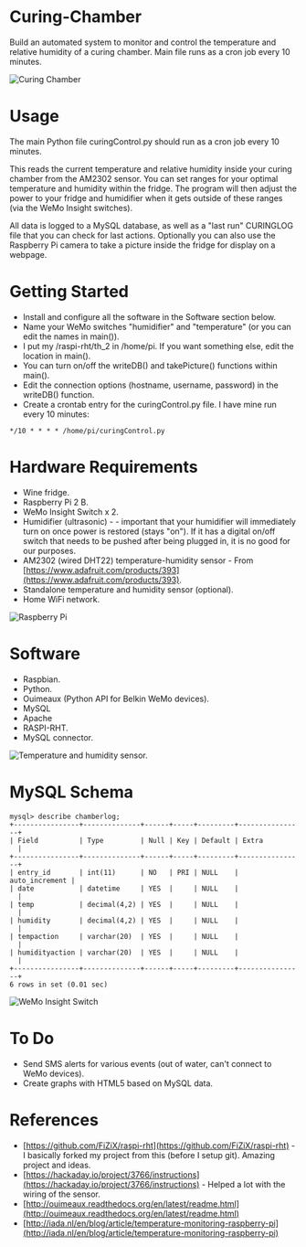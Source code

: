 # Curing-Chamber
Build an automated system to monitor and control the temperature and relative humidity of a curing chamber.  Main file runs as a cron job every 10 minutes.

![Curing Chamber](http://i.imgur.com/PM0CppD.jpg)

# Usage
The main Python file curingControl.py should run as a cron job every 10 minutes.  

This reads the current temperature and relative humidity inside your curing chamber from the AM2302 sensor.  You can set ranges for your optimal temperature and humidity within the fridge.  The program will then adjust the power to your fridge and humidifier when it gets outside of these ranges (via the WeMo Insight switches).

All data is logged to a MySQL database, as well as a "last run" CURINGLOG file that you can check for last actions.  Optionally you can also use the Raspberry Pi camera to take a picture inside the fridge for display on a webpage.

# Getting Started
* Install and configure all the software in the Software section below.
* Name your WeMo switches "humidifier" and "temperature" (or you can edit the names in main()).
* I put my /raspi-rht/th_2 in /home/pi.  If you want something else, edit the location in main().
* You can turn on/off the writeDB() and takePicture() functions within main().
* Edit the connection options (hostname, username, password) in the writeDB() function.
* Create a crontab entry for the curingControl.py file. I have mine run every 10 minutes:

`*/10 * * * * /home/pi/curingControl.py`

# Hardware Requirements
* Wine fridge.
* Raspberry Pi 2 B.
* WeMo Insight Switch x 2.
* Humidifier (ultrasonic) - - important that your humidifier will immediately turn on once power is restored (stays "on").  If it has a digital on/off switch that needs to be pushed after being plugged in, it is no good for our purposes.
* AM2302 (wired DHT22) temperature-humidity sensor - From [https://www.adafruit.com/products/393](https://www.adafruit.com/products/393).
* Standalone temperature and humidity sensor (optional).
* Home WiFi network.

![Raspberry Pi](http://imgur.com/HuszHjj.jpg)

# Software
* Raspbian.
* Python.
* Ouimeaux (Python API for Belkin WeMo devices).
* MySQL
* Apache
* RASPI-RHT.
* MySQL connector.

![Temperature and humidity sensor.](http://imgur.com/CggsLWZ.jpg)

# MySQL Schema
	mysql> describe chamberlog;
	+----------------+--------------+------+-----+---------+----------------+
	| Field          | Type         | Null | Key | Default | Extra          |
	+----------------+--------------+------+-----+---------+----------------+
	| entry_id       | int(11)      | NO   | PRI | NULL    | auto_increment |
	| date           | datetime     | YES  |     | NULL    |                |
	| temp           | decimal(4,2) | YES  |     | NULL    |                |
	| humidity       | decimal(4,2) | YES  |     | NULL    |                |
	| tempaction     | varchar(20)  | YES  |     | NULL    |                |
	| humidityaction | varchar(20)  | YES  |     | NULL    |                |
	+----------------+--------------+------+-----+---------+----------------+
	6 rows in set (0.01 sec)


![WeMo Insight Switch](http://i.imgur.com/k4dbe1n.png)

# To Do
* Send SMS alerts for various events (out of water, can't connect to WeMo devices).
* Create graphs with HTML5 based on MySQL data.

# References
* [https://github.com/FiZiX/raspi-rht](https://github.com/FiZiX/raspi-rht) - I basically forked my project from this (before I setup git).  Amazing project and ideas.
* [https://hackaday.io/project/3766/instructions](https://hackaday.io/project/3766/instructions) - Helped a lot with the wiring of the sensor.
* [http://ouimeaux.readthedocs.org/en/latest/readme.html](http://ouimeaux.readthedocs.org/en/latest/readme.html)
* [http://iada.nl/en/blog/article/temperature-monitoring-raspberry-pi](http://iada.nl/en/blog/article/temperature-monitoring-raspberry-pi)
